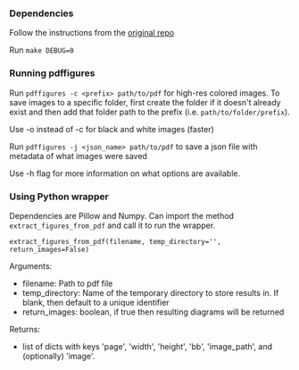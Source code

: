 ### Dependencies

Follow the instructions from the [original repo](https://github.com/allenai/pdffigures)

Run `make DEBUG=0`

### Running pdffigures

Run `pdffigures -c <prefix> path/to/pdf` for high-res colored images. To save images to a specific folder, first create the folder if it doesn't already exist and then add that folder path to the prefix (i.e. `path/to/folder/prefix`). 

Use -o instead of -c for black and white images (faster)

Run `pdffigures -j <json_name> path/to/pdf` to save a json file with metadata of what images were saved

Use -h flag for more information on what options are available.

### Using Python wrapper

Dependencies are Pillow and Numpy. Can import the method `extract_figures_from_pdf` and call it to run the wrapper. 

`extract_figures_from_pdf(filename, temp_directory='', return_images=False)`
    
Arguments:
- filename: Path to pdf file
- temp_directory: Name of the temporary directory to store results in. If blank, then default to a unique identifier
- return_images: boolean, if true then resulting diagrams will be returned

Returns:
- list of dicts with keys 'page', 'width', 'height', 'bb', 'image_path', and (optionally) 'image'. 
